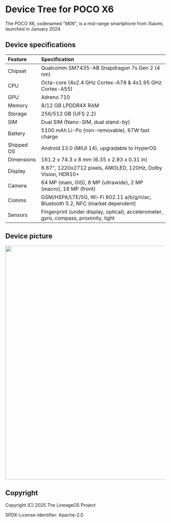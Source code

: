 # Device Tree for POCO X6

The POCO X6, codenamed "M06", is a mid-range smartphone from Xiaomi, launched in January 2024.

## Device specifications

| Feature       | Specification                                                            |
| :------------ | :----------------------------------------------------------------------- |
| Chipset       | Qualcomm SM7435-AB Snapdragon 7s Gen 2 (4 nm)                            |
| CPU           | Octa-core (4x2.4 GHz Cortex-A78 & 4x1.95 GHz Cortex-A55)                |
| GPU           | Adreno 710                                                               |
| Memory        | 8/12 GB LPDDR4X RAM                                                      |
| Storage       | 256/512 GB (UFS 2.2)                                                     |
| SIM           | Dual SIM (Nano-SIM, dual stand-by)                                       |
| Battery       | 5100 mAh Li-Po (non-removable), 67W fast charge                          |
| Shipped OS    | Android 13.0 (MIUI 14), upgradable to HyperOS                           |
| Dimensions    | 161.2 x 74.3 x 8 mm (6.35 x 2.93 x 0.31 in)                             |
| Display       | 6.67", 1220x2712 pixels, AMOLED, 120Hz, Dolby Vision, HDR10+            |
| Camera        | 64 MP (main, OIS), 8 MP (ultrawide), 2 MP (macro), 16 MP (front)        |
| Comms         | GSM/HSPA/LTE/5G, Wi-Fi 802.11 a/b/g/n/ac, Bluetooth 5.2, NFC (market dependent) |
| Sensors       | Fingerprint (under display, optical), accelerometer, gyro, compass, proximity, light |

## Device picture

<img src="https://i.postimg.cc/R0q1Rhqw/2d6a98fb0bf32bae65f406b810bbb18d-1.png" width="735">

## Copyright

Copyright (C) 2025 The LineageOS Project

SPDX-License-Identifier: Apache-2.0
